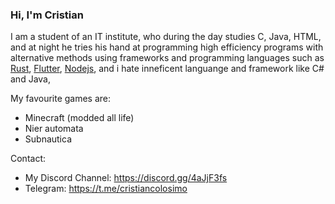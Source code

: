 ### Hi, I'm Cristian

I am a student of an IT institute, who during the day studies C, Java, HTML, and at night he tries his hand at programming high efficiency programs with alternative methods using frameworks and programming languages such as [Rust](https://www.rust-lang.org/), [Flutter](https://flutter.dev/), [Nodejs](https://nodejs.org/), 
and i hate inneficent languange and framework like C# and Java, 

My favourite games are: 
  - Minecraft (modded all life)
  - Nier automata
  - Subnautica
  

Contact: 
  - My Discord Channel: https://discord.gg/4aJjF3fs
  - Telegram: https://t.me/cristiancolosimo
<!--
**cristiancolosimo/cristiancolosimo** is a ✨ _special_ ✨ repository because its `README.md` (this file) appears on your GitHub profile.

Here are some ideas to get you started:

- 🔭 I’m currently working on ...
- 🌱 I’m currently learning ...
- 👯 I’m looking to collaborate on ...
- 🤔 I’m looking for help with ...
- 💬 Ask me about ...
- 📫 How to reach me: ...
- 😄 Pronouns: ...
- ⚡ Fun fact: ...
-->
